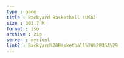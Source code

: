 ```yaml
---
type : game
title : Backyard Basketball (USA)
size : 303.7 M
format : iso
archive : zip
server : myrient
link2 : Backyard%20Basketball%20%28USA%29
---
```

